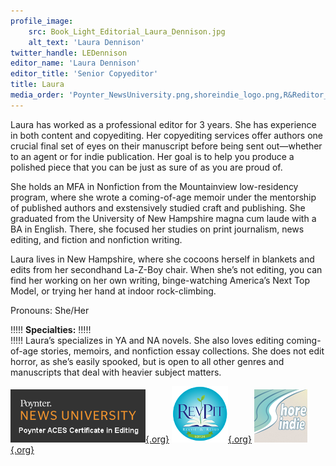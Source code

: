 ```yaml
---
profile_image:
    src: Book_Light_Editorial_Laura_Dennison.jpg
    alt_text: 'Laura Dennison'
twitter_handle: LEDennison
editor_name: 'Laura Dennison'
editor_title: 'Senior Copyeditor'
title: Laura
media_order: 'Poynter_NewsUniversity.png,shoreindie_logo.png,R&Reditor_small.png'
---
```


<span class="first-character">L</span>aura has worked as a professional editor for 3 years. She has experience in both content and copyediting. Her copyediting services offer authors one crucial final set of eyes on their manuscript before being sent out—whether to an agent or for indie publication. Her goal is to help you produce a polished piece that you can be just as sure of as you are proud of.

She holds an MFA in Nonfiction from the Mountainview low-residency program, where she wrote a coming-of-age memoir under the mentorship of published authors and exstensively studied craft and publishing. She graduated from the University of New Hampshire magna cum laude with a BA in English. There, she focused her studies on print journalism, news editing, and fiction and nonfiction writing.

Laura lives in New Hampshire, where she cocoons herself in blankets and edits from her secondhand La-Z-Boy chair. When she’s not editing, you can find her working on her own writing, binge-watching America’s Next Top Model, or trying her hand at indoor rock-climbing.

Pronouns: She/Her

!!!!! **Specialties:**
!!!!!   
!!!!! Laura’s specializes in YA and NA novels. She also loves editing coming-of-age stories, memoirs, and nonfiction essay collections. She does not edit horror, as she’s easily spooked, but is open to all other genres and manuscripts that deal with heavier subject matters.

[![Poynter News University](Poynter_NewsUniversity.png){.org}](https://www.newsu.org/?target=_blank)
[![Rev Pit](R&Reditor_small.png){.org}](http://www.reviseresub.com/?target=_blank)
[![Shore Indie](shoreindie_logo.png){.org}](https://shoreindie.blogspot.com/?target=_blank)
